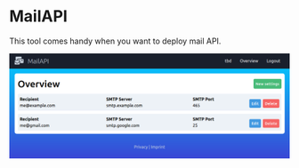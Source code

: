# MailAPI

This tool comes handy when you want to deploy mail API.


![Exapmle contact form](https://raw.githubusercontent.com/p3t3r67x0/mail_api/master/img/overview.png)

